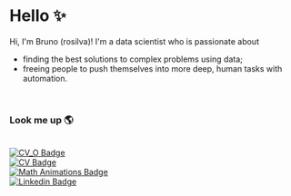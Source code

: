 # Hello ✨

Hi, I'm Bruno (rosilva)! I'm a data scientist who is passionate about 
- finding the best solutions to complex problems using data;
- freeing people to push themselves into more deep, human tasks with automation.


<br><h3>Look me up 🌎</h3>
<br>[![CV_O Badge](https://img.shields.io/badge/CV-Overview-black)](https://rosilva.carrd.co/)
<br>[![CV Badge](https://img.shields.io/badge/CV-Complete-blueviolet)](https://drive.google.com/file/d/1zWVMK8sx69VTSxpkqlTA616jC7qDYXY1/view?usp=sharing)
<br>[![Math Animations Badge](https://img.shields.io/badge/Project-ML_Animations-red)](https://github.com/brunorosilva/ML-animations)
<br>[![Linkedin Badge](https://img.shields.io/badge/Linkedin-brunorosilva-blue)](https://www.linkedin.com/in/brunorosilva)

